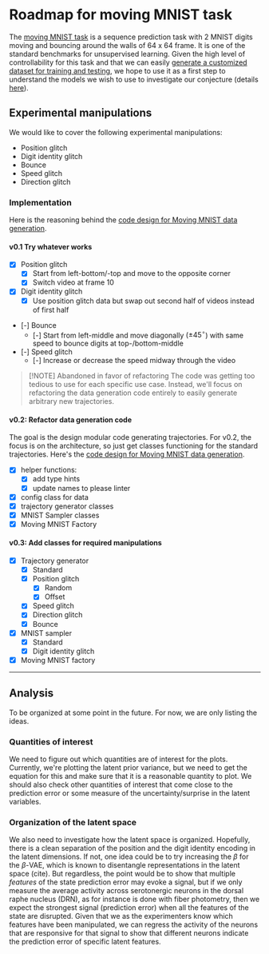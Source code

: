 # Roadmap for moving MNIST task

The [moving MNIST task](http://www.cs.toronto.edu/~nitish/unsupervised_video/) is a sequence prediction task with 2 MNIST digits moving and bouncing around the walls of 64 x 64 frame. It is one of the standard benchmarks for unsupervised learning. Given the high level of controllability for this task and that we can easily [generate a customized dataset for training and testing](https://gist.github.com/praateekmahajan/b42ef0d295f528c986e2b3a0b31ec1fe), we hope to use it as a first step to understand the models we wish to use to investigate our conjecture (details [here](./The%20role%20of%20serotonin.pdf)).

## Experimental manipulations

We would like to cover the following experimental manipulations:

- Position glitch
- Digit identity glitch
- Bounce
- Speed glitch
- Direction glitch

### Implementation

Here is the reasoning behind the [code design for Moving MNIST data generation](./code_design_moving_mnist.md).
#### v0.1 Try whatever works

- [x] Position glitch
	- [x] Start from left-bottom/-top and move to the opposite corner
	- [x] Switch video at frame 10
- [x] Digit identity glitch
	- [x] Use position glitch data but swap out second half of videos instead of first half
- [-] Bounce
	- [-] Start from left-middle and move diagonally ($\pm 45^{\circ}$) with same speed to bounce digits at top-/bottom-middle
- [-] Speed glitch
	- [-] Increase or decrease the speed midway through the video

> [!NOTE] Abandoned in favor of refactoring
> The code was getting too tedious to use for each specific use case. Instead, we'll focus on refactoring the data generation code entirely to easily generate arbitrary new trajectories.

#### v0.2: Refactor data generation code

The goal is the design modular code generating trajectories. For v0.2, the focus is on the architecture, so just get classes functioning for the standard trajectories. Here's the [code design for Moving MNIST data generation](./code_design_moving_mnist.md).

- [x] helper functions:
	- [x] add type hints
	- [x] update names to please linter
- [x] config class for data
- [x] trajectory generator classes
- [x] MNIST Sampler classes
- [x] Moving MNIST Factory

#### v0.3: Add classes for required manipulations

- [x] Trajectory generator
	- [x] Standard
	- [x] Position glitch
		- [x] Random
		- [x] Offset
	- [x] Speed glitch
	- [x] Direction glitch
	- [x] Bounce
- [x] MNIST sampler
	- [x] Standard
	- [x] Digit identity glitch
- [x] Moving MNIST factory

---

## Analysis

To be organized at some point in the future. For now, we are only listing the ideas.

### Quantities of interest

We need to figure out which quantities are of interest for the plots. Currently, we're plotting the latent prior variance, but we need to get the equation for this and make sure that it is a reasonable quantity to plot. We should also check other quantities of interest that come close to the prediction error or some measure of the uncertainty/surprise in the latent variables.

### Organization of the latent space

We also need to investigate how the latent space is organized. Hopefully, there is a clean separation of the position and the digit identity encoding in the latent dimensions. If not, one idea could be to try increasing the $\beta$ for the $\beta$-VAE, which is known to disentangle representations in the latent space (cite). But regardless, the point would be to show that multiple *features* of the state prediction error may evoke a signal, but if we only measure the average activity across serotonergic neurons in the dorsal raphe nucleus (DRN), as for instance is done with fiber photometry, then we expect the strongest signal (prediction error) when all the features of the state are disrupted. Given that we as the experimenters know which features have been manipulated, we can regress the activity of the neurons that are responsive for that signal to show that different neurons indicate the prediction error of specific latent features.